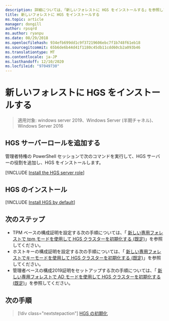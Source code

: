```yaml
---
description: 詳細については、「新しいフォレストに HGS をインストールする」を参照してください。
title: 新しいフォレストに HGS をインストールする
ms.topic: article
manager: dongill
author: rpsqrd
ms.author: ryanpu
ms.date: 08/29/2018
ms.openlocfilehash: 934efb699dd1c9f37219606ebc7f1b748f61eb18
ms.sourcegitcommit: 65b6de6b44d41f1180c45db11cdd60cb2a093b46
ms.translationtype: MT
ms.contentlocale: ja-JP
ms.lasthandoff: 12/10/2020
ms.locfileid: "97049730"
---
```

# <a name="install-hgs-in-a-new-forest"></a>新しいフォレストに HGS をインストールする

>適用対象: windows server 2019、Windows Server (半期チャネル)、Windows Server 2016

## <a name="add-the-hgs-server-role"></a>HGS サーバーロールを追加する

管理者特権の PowerShell セッションで次のコマンドを実行して、HGS サーバーの役割を追加し、HGS をインストールします。

[!INCLUDE [Install the HGS server role](../../../includes/guarded-fabric-install-hgs-server-role.md)]

## <a name="install-hgs"></a>HGS のインストール

[!INCLUDE [Install HGS by default](../../../includes/install-hgs-default.md)]

## <a name="next-steps"></a>次のステップ

- TPM ベースの構成証明を設定する次の手順については、「 [新しい専用フォレストで tpm モードを使用して HGS クラスターを初期化する (既定)](guarded-fabric-initialize-hgs-tpm-mode-default.md)」を参照してください。
- ホストキーの構成証明を設定する次の手順については、「 [新しい専用フォレストでキーモードを使用して HGS クラスターを初期化する (既定)](guarded-fabric-initialize-hgs-key-mode-default.md)」を参照してください。
- 管理者ベースの構成2019証明をセットアップする次の手順については、「 [新しい専用フォレストで AD モードを使用して HGS クラスターを初期化する (既定)](guarded-fabric-initialize-hgs-ad-mode-default.md)」を参照してください。

## <a name="next-step"></a>次の手順

> [!div class="nextstepaction"]
> [HGS の初期化](guarded-fabric-initialize-hgs.md)


